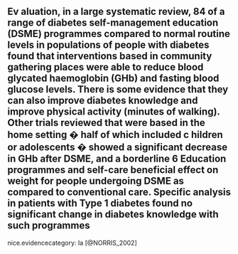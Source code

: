 Ev aluation, in a large systematic review, 84 of a range of diabetes self-management education (DSME) programmes compared to normal routine levels in populations of people with diabetes found that interventions based in community gathering places were able to reduce blood glycated haemoglobin (GHb) and fasting blood glucose levels. There is some evidence that they can also improve diabetes knowledge and improve physical activity (minutes of walking). Other trials reviewed that were based in the home setting � half of which included c hildren or adolescents � showed a significant decrease in GHb after DSME, and a borderline 6 Education programmes and self-care beneficial effect on weight for people undergoing DSME as compared to conventional care. Specific analysis in patients with Type 1 diabetes found no significant change in diabetes knowledge with such programmes
---
 nice.evidencecategory: Ia
[@NORRIS_2002]
